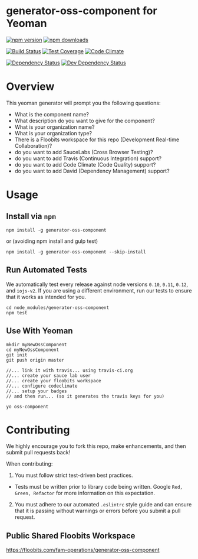 # generator-oss-component for Yeoman

[![npm version](https://img.shields.io/npm/v/generator-oss-component.svg)](https://www.npmjs.com/package/generator-oss-component) [![npm downloads](https://img.shields.io/npm/dm/generator-oss-component.svg)](https://www.npmjs.com/package/generator-oss-component)

[![Build Status](https://travis-ci.org/FreeAllMedia/generator-oss-component.png?branch=master)](https://travis-ci.org/FreeAllMedia/generator-oss-component) [![Test Coverage](https://codeclimate.com/repos/557bdf9e695680585b007d4e/badges/536e157dec354dc8c8fd/coverage.svg)](https://codeclimate.com/repos/557bdf9e695680585b007d4e/coverage) [![Code Climate](https://codeclimate.com/repos/557bdf9e695680585b007d4e/badges/536e157dec354dc8c8fd/gpa.svg)](https://codeclimate.com/repos/557bdf9e695680585b007d4e/feed)

[![Dependency Status](https://david-dm.org/FreeAllMedia/generator-oss-component.png?theme=shields.io)](https://david-dm.org/FreeAllMedia/generator-oss-component?theme=shields.io) [![Dev Dependency Status](https://david-dm.org/FreeAllMedia/generator-oss-component/dev-status.svg)](https://david-dm.org/FreeAllMedia/generator-oss-component?theme=shields.io#info=devDependencies)

# Overview

This yeoman generator will prompt you the following questions:

* What is the component name?
* What description do you want to give for the component?
* What is your organization name?
* What is your organization type?
* There is a Floobits workspace for this repo (Development Real-time Collaboration)?
* do you want to add SauceLabs (Cross Browser Testing)?
* do you want to add Travis (Continuous Integration) support?
* do you want to add Code Climate (Code Quality) support?
* do you want to add David (Dependency Management) support?

# Usage

## Install via `npm`

```
npm install -g generator-oss-component
```

or (avoiding npm install and gulp test)

```
npm install -g generator-oss-component --skip-install
```


## Run Automated Tests

We automatically test every release against node versions `0.10`, `0.11`, `0.12`, and `iojs-v2`. If you are using a different environment, run our tests to ensure that it works as intended for you.

```
cd node_modules/generator-oss-component
npm test
```

## Use With Yeoman

```
mkdir myNewOssComponent
cd myNewOssComponent
git init
git push origin master

//... link it with travis... using travis-ci.org
//... create your sauce lab user
//... create your floobits workspace
//... configure codeclimate
//... setup your badges
// and then run... (so it generates the travis keys for you)

yo oss-component
```

# Contributing

We highly encourage you to fork this repo, make enhancements, and then submit pull requests back!

When contributing:

1. You must follow strict test-driven best practices.
  * Tests must be written prior to library code being written. Google `Red, Green, Refactor` for more information on this expectation.
2. You must adhere to our automated `.eslintrc` style guide and can ensure that it is passing without warnings or errors before you submit a pull request.

## Public Shared Floobits Workspace

https://floobits.com/fam-operations/generator-oss-component
